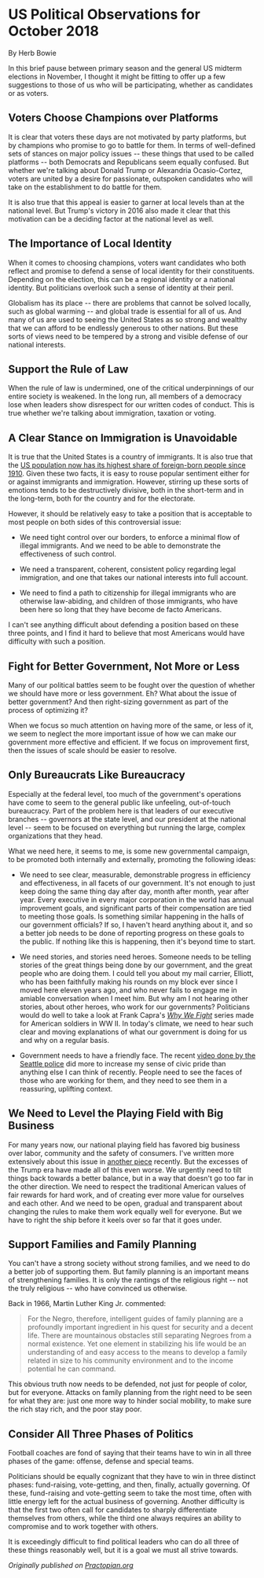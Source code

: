 # US Political Observations for October 2018

By Herb Bowie

In this brief pause between primary season and the general US midterm elections in November, I thought it might be fitting to  offer up a few suggestions to those of us who will be participating, whether as candidates or as voters.  

## Voters Choose Champions over Platforms

It is clear that voters these days are not motivated by party platforms, but by champions who promise to go to battle for them. In terms of well-defined sets of stances on major policy issues -- these things that used to be called platforms -- both Democrats and Republicans seem equally confused. But whether we're talking about Donald Trump or Alexandria Ocasio-Cortez, voters are united by a desire for passionate, outspoken candidates who will take on the establishment to do battle for them. 

It is also true that this appeal is easier to garner at local levels than at the national level. But Trump's victory in 2016  also made it clear that this motivation can be a deciding factor at the national level as well. 

## The Importance of Local Identity 

When it comes to choosing champions, voters want candidates who both reflect and promise to defend a sense of local identity for their constituents. Depending on the election, this can be a regional identity or a national identity. But politicians overlook such a sense of identity at their peril. 

Globalism has its place -- there are problems that cannot be solved locally, such as global warming -- and global trade is essential for all of us. And many of us are used to seeing the United States as so strong and wealthy that we can afford to be endlessly generous to other nations. But these sorts of views need to be tempered by a strong and visible defense of our national interests. 

## Support the Rule of Law

When the rule of law is undermined, one of the critical underpinnings of our entire society is weakened. In the long run, all members of a democracy lose when leaders show disrespect for our written codes of conduct. This is true whether we're talking about immigration, taxation or voting.     

## A Clear Stance on Immigration is Unavoidable

It is true that the United States is a country of immigrants. It is also true that the [US population now has its highest share of foreign-born people since 1910][foreign-born]. Given these two facts, it is easy to rouse popular sentiment either for or against immigrants and immigration. However, stirring up these sorts of emotions tends to be destructively divisive, both in the short-term and in the long-term, both for the country and for the electorate. 

However, it should be relatively easy to take a position that is acceptable to most people on both sides of this controversial issue:

* We need tight control over our borders, to enforce a minimal flow of illegal immigrants. And we need to be able to demonstrate the effectiveness of such control.

* We need a transparent, coherent, consistent policy regarding legal immigration, and one that takes our national interests into full account. 

* We need to find a path to citizenship for illegal immigrants who are otherwise law-abiding, and children of those immigrants, who have been here so long that they have become de facto Americans. 

I can't see anything difficult about defending a position based on these three points, and I find it hard to believe that most Americans would have difficulty with such a position. 

## Fight for Better Government, Not More or Less

Many of our political battles seem to be fought over the question of whether we should have more or less government. Eh? What about the issue of better government? And then right-sizing government as part of the process of optimizing it? 

When we focus so much attention on having more of the same, or less of it, we seem to neglect the more important issue of how we can make our government more effective and efficient. If we focus on improvement first, then the issues of scale should be easier to resolve. 

## Only Bureaucrats Like Bureaucracy

Especially at the federal level, too much of the government's operations have come to seem to the general public like unfeeling, out-of-touch bureaucracy. Part of the problem here is that leaders of our executive branches -- governors at the state level, and our president at the national level -- seem to be focused on everything but running the large, complex organizations that they head. 

What we need here, it seems to me, is some new governmental campaign, to be promoted both internally and externally, promoting the following ideas:

* We need to see clear, measurable, demonstrable progress in efficiency and effectiveness, in all facets of our government. It's not enough to just keep doing the same thing day after day, month after month, year after year. Every executive in every major corporation in the world has annual improvement goals, and significant parts of their compensation are tied to meeting those goals. Is something similar happening in the halls of our government officials? If so, I haven't heard anything about it, and so a better job needs to be done of reporting progress on these goals to the public. If nothing like this is happening, then it's beyond time to start.

* We need stories, and stories need heroes. Someone needs to be telling stories of the great things being done by our government, and the great people who are doing them. I could tell you about my mail carrier, Elliott, who has been faithfully making his rounds on my block ever since I moved here eleven years ago, and who never fails to engage me in amiable conversation when I meet him. But why am I not hearing other stories, about other heroes, who work for our governments? Politicians would do well to take a look at Frank Capra's [*Why We Fight*][wwf] series made for American soldiers in WW II. In today's climate, we need to hear such clear and moving explanations of what our government is doing for us and why on a regular basis. 

* Government needs to have a friendly face. The recent [video done by the Seattle police][spd] did more to increase my sense of civic pride than anything else I can think of recently. People need to see the faces of those who are working for them, and they need to see them in a reassuring, uplifting context. 

## We Need to Level the Playing Field with Big Business

For many years now, our national playing field has favored big business over labor, community and the safety of consumers. I've written more extensively about this issue in [another piece][bigbus] recently. But the excesses of the Trump era have made all of this even worse. We urgently need to tilt things back towards a better balance, but in a way that doesn't go too far in the other direction. We need to respect the traditional American values of fair rewards for hard work, and of creating ever more value for ourselves and each other. And we need to be open, gradual and transparent about changing the rules to make them work equally well for everyone. But we have to right the ship before it keels over so far that it goes under. 

## Support Families and Family Planning

You can't have a strong society without strong families, and we need to do a better job of supporting them. But family planning is an important means of strengthening families. It is only the rantings of the religious right -- not the truly religious -- who have convinced us otherwise. 

Back in 1966, Martin Luther King Jr. commented:

> For the Negro, therefore, intelligent guides of family planning are a profoundly important ingredient in his quest for security and a decent life. There are mountainous obstacles still separating Negroes from a normal existence. Yet one element in stabilizing his life would be an understanding of and easy access to the means to develop a family related in size to his community environment and to the income potential he can command. 

This obvious truth now needs to be defended, not just for people of color, but for everyone. Attacks on family planning from the right need to be seen for what they are: just one more way to hinder social mobility, to make sure the rich stay rich, and the poor stay poor.  

## Consider All Three Phases of Politics

Football coaches are fond of saying that their teams have to win in all three phases of the game: offense, defense and special teams. 

Politicians should be equally cognizant that they have to win in three distinct phases: fund-raising, vote-getting, and then, finally, actually governing. Of these, fund-raising and vote-getting seem to take the most time, often with little energy left for the actual business of governing. Another difficulty is that the first two often call for candidates to sharply differentiate themselves from others, while the third one always requires an ability to compromise and to work together with others. 

It is exceedingly difficult to find political leaders who can do all three of these things reasonably well, but it is a goal we must all strive towards.

*Originally published on [Practopian.org](https://www.Practopian.org/blog/hbowie/us-political-observations-for-october-2018.html)*

[bigbus]: https://www.Practopian.org/blog/hbowie/what-to-do-about-big-business.html

[foreign-born]: https://www.nytimes.com/2018/09/13/us/census-foreign-population.html

[spd]: https://youtu.be/H_or8biB1K4

[wwf]: https://en.wikipedia.org/wiki/Why_We_Fight
